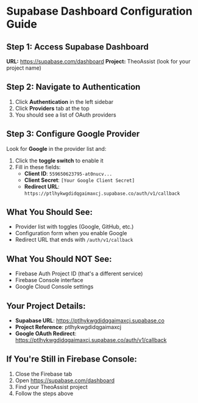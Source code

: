 # Supabase Dashboard Configuration Guide

## Step 1: Access Supabase Dashboard
**URL:** https://supabase.com/dashboard
**Project:** TheoAssist (look for your project name)

## Step 2: Navigate to Authentication
1. Click **Authentication** in the left sidebar
2. Click **Providers** tab at the top
3. You should see a list of OAuth providers

## Step 3: Configure Google Provider
Look for **Google** in the provider list and:
1. Click the **toggle switch** to enable it
2. Fill in these fields:
   - **Client ID**: `559650623795-at0nucv...`
   - **Client Secret**: `[Your Google Client Secret]`
   - **Redirect URL**: `https://ptlhykwgdidqgaimaxcj.supabase.co/auth/v1/callback`

## What You Should See:
- Provider list with toggles (Google, GitHub, etc.)
- Configuration form when you enable Google
- Redirect URL that ends with `/auth/v1/callback`

## What You Should NOT See:
- Firebase Auth Project ID (that's a different service)
- Firebase Console interface
- Google Cloud Console settings

## Your Project Details:
- **Supabase URL**: https://ptlhykwgdidqgaimaxcj.supabase.co
- **Project Reference**: ptlhykwgdidqgaimaxcj
- **Google OAuth Redirect**: https://ptlhykwgdidqgaimaxcj.supabase.co/auth/v1/callback

## If You're Still in Firebase Console:
1. Close the Firebase tab
2. Open https://supabase.com/dashboard
3. Find your TheoAssist project
4. Follow the steps above